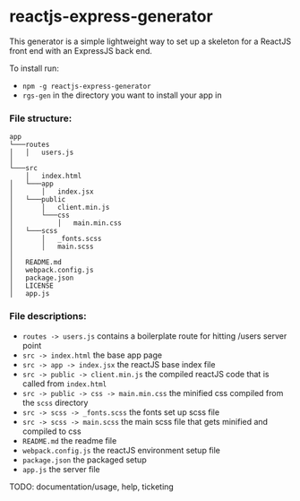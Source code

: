 # reactjs-express-generator

This generator is a simple lightweight way to set up a skeleton for a ReactJS front end with an ExpressJS back end.

To install run:
- `npm -g reactjs-express-generator`
- `rgs-gen` in the directory you want to install your app in

### File structure:
```
app
└───routes
│   │   users.js
│   
└───src
    │   index.html
│   └───app
│       │   index.jsx
│   └───public
│       │   client.min.js
│       └───css
│           │   main.min.css
│   └───scss
│       │   _fonts.scss
│       │   main.scss
│    
│   README.md
│   webpack.config.js
│   package.json
│   LICENSE
│   app.js    
```

### File descriptions:
- `routes -> users.js` contains a boilerplate route for hitting /users server point
- `src -> index.html` the base app page
- `src -> app -> index.jsx` the reactJS base index file
- `src -> public -> client.min.js` the compiled reactJS code that is called from `index.html`
- `src -> public -> css -> main.min.css` the minified css compiled from the `scss` directory
- `src -> scss -> _fonts.scss` the fonts set up scss file
- `src -> scss -> main.scss` the main scss file that gets minified and compiled to css
- `README.md` the readme file
- `webpack.config.js` the reactJS environment setup file
- `package.json` the packaged setup
- `app.js` the server file

TODO: documentation/usage, help, ticketing
